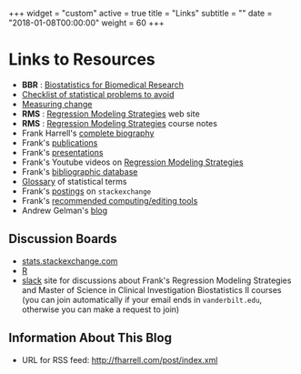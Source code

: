 +++
widget = "custom"
active = true
title = "Links"
subtitle = ""
date = "2018-01-08T00:00:00"
weight = 60
+++
# Links to Resources

-   **BBR** : [Biostatistics for Biomedical Research](http://biostat.mc.vanderbilt.edu/tmp/bbr.pdf)             
-   [Checklist of statistical problems to avoid](http://biostat.mc.vanderbilt.edu/ManuscriptChecklist)
-   [Measuring change](http://biostat.mc.vanderbilt.edu/MeasureChange)
-   **RMS** : [Regression Modeling Strategies](http://biostat.mc.vanderbilt.edu/rms) web site
-   **RMS** : [Regression Modeling Strategies](http://biostat.mc.vanderbilt.edu/tmp/course.pdf) course notes          
-   Frank Harrell's [complete biography](http://biostat.mc.vanderbilt.edu/FrankHarrell)
-   Frank's [publications](http://citeulike.org/user/harrelfe/author/Harrell)
-   Frank's [presentations](http://biostat.mc.vanderbilt.edu/FHHandouts)
-   Frank's Youtube videos on [Regression Modeling
    Strategies](https://www.youtube.com/channel/UC2qvW5vuAZm91-KIV4Y83MQ)
-   Frank's [bibliographic database](http://www.citeulike.org/user/harrelfe)
-   [Glossary](http://biostat.mc.vanderbilt.edu/wiki/pub/Main/ClinStat/glossary.pdf) of statistical terms
-   Frank's [postings](http://stats.stackexchange.com/users/4253) on
    `stackexchange`
-   Frank's [recommended computing/editing tools](http://biostat.mc.vanderbilt.edu/FHTools)
-   Andrew Gelman's [blog](http://andrewgelman.com/)

## Discussion Boards

-   [stats.stackexchange.com](http://stats.stackexchange.com/)
-   [R](http://stackoverflow.com/questions/tagged/r)
-   [slack](http://vbiostatcourse.slack.com/) site for discussions about
    Frank's Regression Modeling Strategies and Master of Science in
    Clinical Investigation Biostatistics II courses (you can join
    automatically if your email ends in `vanderbilt.edu`,
    otherwise you can make a request to join)

## Information About This Blog

-   URL for RSS feed: http://fharrell.com/post/index.xml
